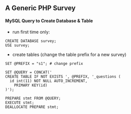 ## A Generic PHP Survey

#### MySQL Query to Create Database & Table
* run first time only:
```mysql
CREATE DATABASE survey;
USE survey;
```
* create tables (change the table prefix for a new survey)
```mysql
SET @PREFIX = "s1"; # change prefix

SET @QUERY = CONCAT('
CREATE TABLE IF NOT EXISTS ', @PREFIX, '_questions (
  id int(11) NOT NULL AUTO_INCREMENT,
    PRIMARY KEY(id)
)');

PREPARE stmt FROM @QUERY;
EXECUTE stmt;
DEALLOCATE PREPARE stmt;
```
